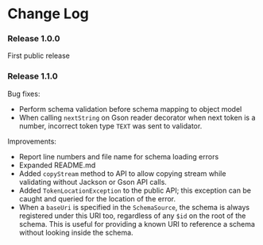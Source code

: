 # Change Log

### Release 1.0.0
First public release

### Release 1.1.0

Bug fixes:
* Perform schema validation before schema mapping to object model
* When calling `nextString` on Gson reader decorator when next token is
  a number, incorrect token type `TEXT` was sent to validator. 

Improvements:

* Report line numbers and file name for schema loading errors
* Expanded README.md
* Added `copyStream` method to API to allow copying stream while
  validating without Jackson or Gson API calls.
* Added `TokenLocationException` to the public API; this exception can
  be caught and queried for the location of the error.
* When a `baseUri` is specified in the `SchemaSource`, the schema is
  always registered under this URI too, regardless of any `$id` on 
  the root of the schema. This is useful for providing a known URI
  to reference a schema without looking inside the schema. 